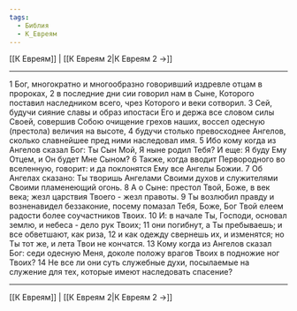 ```yaml
---
tags:
  - Библия
  - К_Евреям
---
```

[[К Евреям]] | [[К Евреям 2|К Евреям 2 →]]

---
1 Бог, многократно и многообразно говоривший издревле отцам в пророках,
2 в последние дни сии говорил нам в Сыне, Которого поставил наследником всего, чрез Которого и веки сотворил.
3 Сей, будучи сияние славы и образ ипостаси Его и держа все словом силы Своей, совершив Собою очищение грехов наших, воссел одесную (престола) величия на высоте,
4 будучи столько превосходнее Ангелов, сколько славнейшее пред ними наследовал имя.
5 Ибо кому когда из Ангелов сказал Бог: Ты Сын Мой, Я ныне родил Тебя? И еще: Я буду Ему Отцем, и Он будет Мне Сыном?
6 Также, когда вводит Первородного во вселенную, говорит: и да поклонятся Ему все Ангелы Божии.
7 Об Ангелах сказано: Ты творишь Ангелами Своими духов и служителями Своими пламенеющий огонь.
8 А о Сыне: престол Твой, Боже, в век века; жезл царствия Твоего - жезл правоты.
9 Ты возлюбил правду и возненавидел беззаконие, посему помазал Тебя, Боже, Бог Твой елеем радости более соучастников Твоих.
10 И: в начале Ты, Господи, основал землю, и небеса - дело рук Твоих;
11 они погибнут, а Ты пребываешь; и все обветшают, как риза,
12 и как одежду свернешь их, и изменятся; но Ты тот же, и лета Твои не кончатся.
13 Кому когда из Ангелов сказал Бог: седи одесную Меня, доколе положу врагов Твоих в подножие ног Твоих?
14 Не все ли они суть служебные духи, посылаемые на служение для тех, которые имеют наследовать спасение?

---
[[К Евреям]] | [[К Евреям 2|К Евреям 2 →]]